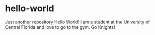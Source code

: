 # hello-world
Just another repository
Hello World!
I am a student at the University of Central Florida and love to go to the gym.
Go Knights!
